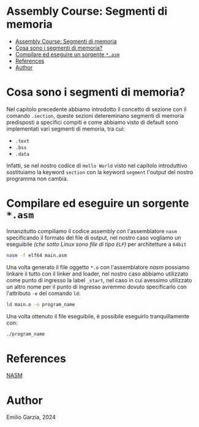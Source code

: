 # Assembly Course: Segmenti di memoria

- [Assembly Course: Segmenti di memoria](#assembly-course-segmenti-di-memoria)
- [Cosa sono i segmenti di memoria?](#cosa-sono-i-segmenti-di-memoria)
- [Compilare ed eseguire un sorgente `*.asm`](#compilare-ed-eseguire-un-sorgente-asm)
- [References](#references)
- [Author](#author)

# Cosa sono i segmenti di memoria?

Nel capitolo precedente abbiamo introdotto il concetto di sezione con il comando `.section`, queste sezioni detereminano segmenti di memoria predisposti a specifici compiti e come abbiamo visto di default sono implementati vari segmenti di memoria, tra cui:

* `.text`
* `.bss`
* `.data`

Infatti, se nel nostro codice di `Hello World` visto nel capitolo introduttivo sostituiamo la keyword `section` con la keyword `segment` l'output del nostro programma non cambia.

# Compilare ed eseguire un sorgente `*.asm`

Innanzitutto compiliamo il codice assembly con l'assemblatore `nasm` specificando il formato del file di output, nel nostro caso vogliamo un eseguibile *(che sotto Linux sono file di tipo `ELF`)* per architetture a `64bit`

```bash
nasm -f elf64 main.asm
```

Una volta generato il file oggetto `*.o` con l'assemblatore *nasm* possiamo linkare il tutto con il linker and loader, nel nostro caso abbiamo utilizzato come punto di ingresso la label `_start`, nel caso in cui avessimo utilizzato un altro nome per il punto di ingresso avremmo dovuto specificarlo con l'attributo `-e` del comando `ld`:

```bash
ld main.o -o program_name
```

Una volta ottenuto il file eseguibile, è possibile eseguirlo tranquillamente con:

```bash
./program_name
```
# References

[NASM](https://www.nasm.us/)

# Author

Emilio Garzia, 2024